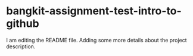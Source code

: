 # bangkit-assignment-test-intro-to-github
I am editing the README file. Adding some more details about the project description.

